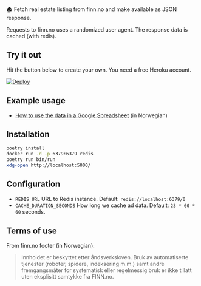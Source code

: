 🏠 Fetch real estate listing from finn.no and make available as JSON response.

Requests to finn.no uses a randomized user agent. The response data is cached (with redis).

## Try it out

Hit the button below to create your own. You need a free Heroku account.

[![Deploy](https://www.herokucdn.com/deploy/button.svg)](https://heroku.com/deploy?template=https://github.com/JanWoldstad/pyfinn)

## Example usage

- [How to use the data in a Google Spreadsheet](https://medium.com/@nikolaik/samle-boligannonser-fra-finn-no-i-et-regneark-med-google-sheets-d0e4fd2ae19f) (in Norwegian)

## Installation

```bash
poetry install
docker run -d -p 6379:6379 redis
poetry run bin/run
xdg-open http://localhost:5000/
```

## Configuration

- `REDIS_URL` URL to Redis instance. Default: `redis://localhost:6379/0`
- `CACHE_DURATION_SECONDS` How long we cache ad data. Default: `23 * 60 * 60` seconds.

## Terms of use

From finn.no footer (in Norwegian):
> Innholdet er beskyttet etter åndsverksloven. Bruk av automatiserte tjenester (roboter, spidere, indeksering m.m.) samt andre fremgangsmåter for systematisk eller regelmessig bruk er ikke tillatt uten eksplisitt samtykke fra FINN.no.

